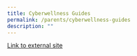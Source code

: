 ```yaml
---
title: Cyberwellness Guides
permalink: /parents/cyberwellness-guides
description: ""
---
```

[Link to external site](https://beta.moe.gov.sg/programmes/cyber-wellness/)